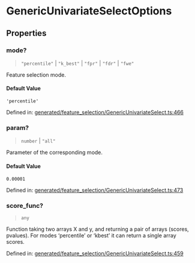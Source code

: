 # GenericUnivariateSelectOptions

## Properties

### mode?

> `"percentile"` \| `"k_best"` \| `"fpr"` \| `"fdr"` \| `"fwe"`

Feature selection mode.

#### Default Value

`'percentile'`

Defined in:  [generated/feature\_selection/GenericUnivariateSelect.ts:466](https://github.com/transitive-bullshit/scikit-learn-ts/blob/b59c1ff/packages/sklearn/src/generated/feature_selection/GenericUnivariateSelect.ts#L466)

### param?

> `number` \| `"all"`

Parameter of the corresponding mode.

#### Default Value

`0.00001`

Defined in:  [generated/feature\_selection/GenericUnivariateSelect.ts:473](https://github.com/transitive-bullshit/scikit-learn-ts/blob/b59c1ff/packages/sklearn/src/generated/feature_selection/GenericUnivariateSelect.ts#L473)

### score\_func?

> `any`

Function taking two arrays X and y, and returning a pair of arrays (scores, pvalues). For modes ‘percentile’ or ‘kbest’ it can return a single array scores.

Defined in:  [generated/feature\_selection/GenericUnivariateSelect.ts:459](https://github.com/transitive-bullshit/scikit-learn-ts/blob/b59c1ff/packages/sklearn/src/generated/feature_selection/GenericUnivariateSelect.ts#L459)
